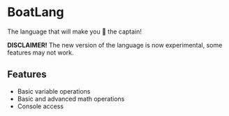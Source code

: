 # BoatLang

The language that will make you 🫵 the captain!

**DISCLAIMER!**
The new version of the language is now experimental, some features may not work.

## Features

- Basic variable operations
- Basic and advanced math operations
- Console access


